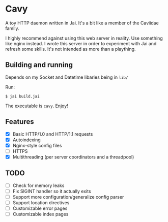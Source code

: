 
# Cavy

A toy HTTP daemon written in Jai. It's a bit like a member of the Caviidae family.

I highly recommend against using this web server in reality. Use something like
nginx instead. I wrote this server in order to experiment with Jai and refresh
some skills. It's not intended as more than a plaything.

## Building and running

Depends on my Socket and Datetime libaries being in `lib/`

Run:
```
$ jai build.jai
```

The executable is `cavy`. Enjoy!

## Features

 - [x] Basic HTTP/1.0 and HTTP/1.1 requests
 - [x] Autoindexing
 - [x] Nginx-style config files
 - [ ] HTTPS
 - [x] Multithreading (per server coordinators and a threadpool)

## TODO

 - [ ] Check for memory leaks
 - [ ] Fix SIGINT handler so it actually exits
 - [ ] Support more configuration/generalize config parser
 - [ ] Support location directives
 - [ ] Customizable error pages
 - [ ] Customizable index pages
